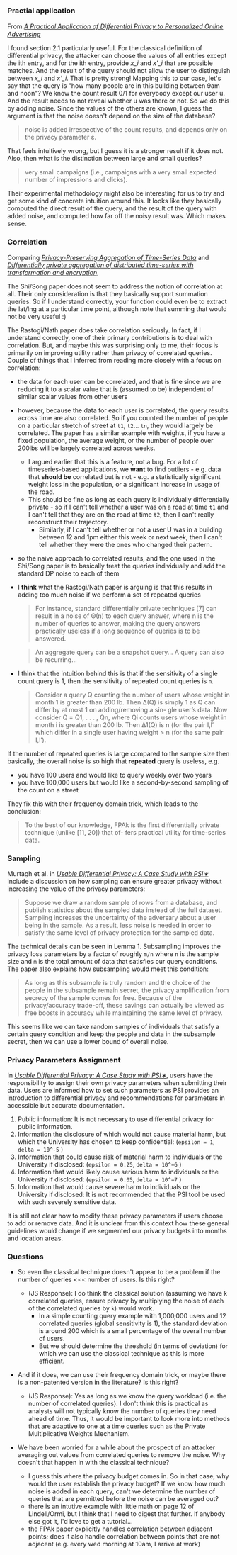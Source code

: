 ### Practial application ###

From [_A Practical Application of Diﬀerential Privacy to Personalized Online Advertising_](https://eprint.iacr.org/2011/152.pdf?fbclid=IwAR2EC4Gz0rjVv_-XCsEAiFcmp4XN_7vwU9PyL1H3RlAdoBN0Pm-nQnSZBkM)

I found section 2.1 particularly useful. For the classical definition of differential privacy, the attacker can choose the values of all entries except the ith entry, and for the ith entry, provide _x_i_ and _x'\_i_ that are possible matches. And the result of the query should not allow the user to distinguish between _x_i_ and _x'\_i_. That is pretty strong!
Mapping this to our case, let's say that the query is "how many people are in this building between 9am and noon"? We know the count result 0/1 for everybody except our user u. And the result needs to not reveal whether u was there or not. So we do this by adding noise.
Since the values of the others are known, I guess the argument is that the noise doesn't depend on the size of the database? 

> noise is added irrespective of the count results, and depends only on the privacy parameter ε.

That feels intuitively wrong, but I guess it is a stronger result if it does not. Also, then what is the distinction between large and small queries?

> very small campaigns (i.e., campaigns with a very small expected number of impressions and clicks). 

Their experimental methodology might also be interesting for us to try and get some kind of concrete intuition around this. It looks like they basically computed the direct result of the query, and the result of the query with added noise, and computed how far off the noisy result was. Which makes sense.

### Correlation ###

Comparing [_Privacy-Preserving Aggregation of Time-Series Data_](https://ssltest.cs.umd.edu/~elaine/docs/ndss2011.pdf) and [_Differentially private aggregation of distributed time-series with transformation and encryption_](http://dl.acm.org/citation.cfm?id=1807247),

The Shi/Song paper does not seem to address the notion of correlation at all. Their only consideration is that they basically support summation queries. So if I understand correctly, your function could even be to extract the lat/lng at a particular time point, although note that summing that would not be very useful :)


The Rastogi/Nath paper does take correlation seriously. In fact, if I understand correctly, one of their primary contributions is to deal with correlation. But, and maybe this was surprising only to me, their focus is primarily on improving utility rather than privacy of correlated queries.
Couple of things that I inferred from reading more closely with a focus on correlation:
- the data for each user can be correlated, and that is fine since we are reducing it to a scalar value that is (assumed to be) independent of similar scalar values from other users
- however, because the data for each user is correlated, the query results across time are also correlated. So if you counted the number of people on a particular stretch of street at `t1`, `t2`... `tn`, they would largely be correlated. The paper has a similar example with weights, if you have a fixed population, the average weight, or the number of people over 200lbs will be largely correlated across weeks.
   - I argued earlier that this is a feature, not a bug. For a lot of timeseries-based applications, we **want** to find outliers - e.g. data that **should be** correlated but is not - e.g. a statistically significant weight loss in the population, or a significant increase in usage of the road.
   - This should be fine as long as each query is individually differentially private - so if I can't tell whether a user was on a road at time `t1` and I can't tell that they are on the road at time `t2`, then I can't really reconstruct their trajectory.
     - Similarly, if I can't tell whether or not a user U was in a building between 12 and 1pm either this week or next week, then I can't tell whether they were the ones who changed their pattern.
- so the naive approach to correlated results, and the one used in the Shi/Song paper is to basically treat the queries individually and add the standard DP noise to each of them
- I **think** what the Rastogi/Nath paper is arguing is that this results in adding too much noise if we perform a set of repeated queries

    > For instance, standard differentially private techniques [7] can result in a noise of Θ(n) to each query answer, where n is the number of queries to answer, making the query answers practically useless if a long sequence of queries is to be answered.
    
    > An aggregate query can be a snapshot query... A query can also be recurring...
    
- I think that the intuition behind this is that if the sensitivity of a single count query is 1, then the sensitivity of repeated count queries is `n`.

    > Consider a query Q counting the number of users whose weight in month 1 is greater than 200 lb. Then ∆(Q) is simply 1 as Q can differ by at most 1 on adding/removing a sin- gle user’s data. Now consider Q = Q1, . . . , Qn, where Qi counts users whose weight in month i is greater than 200 lb. Then ∆1(Q) is n (for the pair I,I′ which differ in a single user having weight >
n (for the same pair I,I′).

If the number of repeated queries is large compared to the sample size  then basically, the overall noise is so high that **repeated** query is useless, e.g.
- you have 100 users and would like to query weekly over two years
- you have 100,000 users but would like a second-by-second sampling of the count on a street

They fix this with their frequency domain trick, which leads to the conclusion:

> To the best of our knowledge, FPAk is the first differentially private technique (unlike [11, 20]) that of- fers practical utility for time-series data.

### Sampling ###
Murtagh et al. in [_Usable Differential Privacy: A Case Study with PSI∗_](https://arxiv.org/pdf/1809.04103.pdf) include a discussion on how sampling can ensure greater privacy without increasing the value of the privacy parameters:

> Suppose we draw a random sample of rows from a database, and publish statistics about the sampled data instead of the full dataset. Sampling increases the uncertainty of the adversary about a user being in the sample. As a result, less noise is needed in order to satisfy the same level of privacy protection for the sampled data.

The technical details can be seen in Lemma 1. Subsampling improves the privacy loss parameters by a factor of roughly `m/n` where `n` is the sample size and `m` is the total amount of data that satisfies our query conditions. The paper also explains how subsampling would meet this condition: 

> As long as this subsample is truly random and the choice of the people in the subsample remain secret, the privacy amplification from secrecy of the sample comes for free. Because of the privacy/accuracy trade-off, these savings can actually be viewed as free boosts in accuracy while maintaining the same level of privacy.

This seems like we can take random samples of individuals that satisfy a certain query condition and keep the people and data in the subsample secret, then we can use a lower bound of overall noise.

### Privacy Parameters Assignment ###
In [_Usable Differential Privacy: A Case Study with PSI∗_](https://arxiv.org/pdf/1809.04103.pdf), users have the responsibility to assign their own privacy parameters when submitting their data. Users are informed how to set such parameters as PSI provides an introduction to differential privacy and recommendations for parameters in accessible but accurate documentation. 

1. Public information: It is not necessary to use differential privacy for public information. 
2. Information the disclosure of which would not cause material harm, but which the University has chosen to keep confidential: (`epsilon = 1`, `delta = 10^-5` ) 
3. Information that could cause risk of material harm to individuals or the University if disclosed: (`epsilon = 0.25`, `delta = 10^−6` ) 
4. Information that would likely cause serious harm to individuals or the University if disclosed: (`epsilon = 0.05`, `delta = 10^−7` ) 
5. Information that would cause severe harm to individuals or the University if disclosed: It is not recommended that the PSI tool be used with such severely sensitive data.

It is still not clear how to modify these privacy parameters if users choose to add or remove data. And it is unclear from this context how these general guidelines would change if we segmented our privacy budgets into months and location areas.

### Questions ###

- So even the classical technique doesn't appear to be a problem if the number of queries <<< number of users. Is this right?
   - (JS Response): I do think the classical solution (assuming we have `k` correlated queries, ensure privacy by multiplying the noise of each of the correlated queries by `k`) would work.
      - In a simple counting query example with 1,000,000 users and 12 correlated queries (global sensitivity is 1), the standard deviation  is around 200 which is a small percentage of the overall number of users.
      - But we should determine the threshold (in terms of deviation) for which we can use the classical technique as this is more efficient.
 
- And if it does, we can use their frequency domain trick, or maybe there is a non-patented version in the literature? Is this right?
   - (JS Response): Yes as long as we know the query workload (i.e. the number of correlated queries). I don't think this is practical as analysts will not typically know the number of queries they need ahead of time. Thus, it would be important to look more into methods that are adaptive to one at a time queries such as the Private Multiplicative Weights Mechanism.

- We have been worried for a while about the prospect of an attacker averaging out values from correlated queries to remove the noise. Why doesn't that happen in with the classical technique?
   - I guess this where the privacy budget comes in. So in that case, why would the user establish the privacy budget? If we know how much noise is added in each query, can't we determine the number of queries that are permitted before the noise can be averaged out? 
   - there is an intutive example with little math on page 12 of Lindell/Ormi, but I think that I need to digest that further. If anybody else got it, I'd love to get a tutorial...
   - the FPAk paper explicitly handles correlation between adjacent points; does it also handle correlation between points that are not adjacent (e.g. every wed morning at 10am, I arrive at work)



